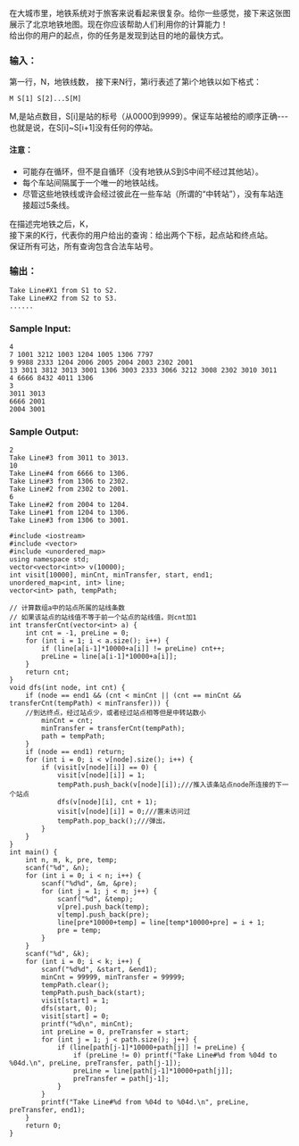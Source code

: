 在大城市里，地铁系统对于旅客来说看起来很复杂。给你一些感觉，接下来这张图展示了北京地铁地图。现在你应该帮助人们利用你的计算能力！<br>
给出你的用户的起点，你的任务是发现到达目的地的最快方式。<br>

### 输入：
第一行，N，地铁线数，
接下来N行，第i行表述了第i个地铁以如下格式：
```
M S[1] S[2]...S[M]
```
M,是站点数目，S[i]是站的标号（从0000到9999）。保证车站被给的顺序正确---也就是说，在S[i]~S[i+1]没有任何的停站。<br>
#### 注意：
* 可能存在循环，但不是自循环（没有地铁从S到S中间不经过其他站）。
* 每个车站间隔属于一个唯一的地铁站线。
* 尽管这些地铁线或许会经过彼此在一些车站（所谓的“中转站”），没有车站连接超过5条线。

在描述完地铁之后，K，<br>
接下来的K行，代表你的用户给出的查询：给出两个下标，起点站和终点站。<br>
保证所有可达，所有查询包含合法车站号。<br>

### 输出：
```
Take Line#X1 from S1 to S2.
Take Line#X2 from S2 to S3.
......
```

### Sample Input:
```
4
7 1001 3212 1003 1204 1005 1306 7797
9 9988 2333 1204 2006 2005 2004 2003 2302 2001
13 3011 3812 3013 3001 1306 3003 2333 3066 3212 3008 2302 3010 3011
4 6666 8432 4011 1306
3
3011 3013
6666 2001
2004 3001
```
### Sample Output:
```
2
Take Line#3 from 3011 to 3013.
10
Take Line#4 from 6666 to 1306.
Take Line#3 from 1306 to 2302.
Take Line#2 from 2302 to 2001.
6
Take Line#2 from 2004 to 1204.
Take Line#1 from 1204 to 1306.
Take Line#3 from 1306 to 3001.

```

```
#include <iostream>
#include <vector>
#include <unordered_map>
using namespace std;
vector<vector<int>> v(10000);
int visit[10000], minCnt, minTransfer, start, end1;
unordered_map<int, int> line;
vector<int> path, tempPath;

// 计算数组a中的站点所属的站线条数
// 如果该站点的站线值不等于前一个站点的站线值，则cnt加1 
int transferCnt(vector<int> a) {
    int cnt = -1, preLine = 0;
    for (int i = 1; i < a.size(); i++) {
        if (line[a[i-1]*10000+a[i]] != preLine) cnt++;
        preLine = line[a[i-1]*10000+a[i]];
    }
    return cnt;
}
void dfs(int node, int cnt) {
    if (node == end1 && (cnt < minCnt || (cnt == minCnt && transferCnt(tempPath) < minTransfer))) {
    //到达终点，经过站点少，或者经过站点相等但是中转站数小
        minCnt = cnt;
        minTransfer = transferCnt(tempPath);
        path = tempPath;
    }
    if (node == end1) return;
    for (int i = 0; i < v[node].size(); i++) {
        if (visit[v[node][i]] == 0) {
            visit[v[node][i]] = 1;
            tempPath.push_back(v[node][i]);///推入该条站点node所连接的下一个站点
            dfs(v[node][i], cnt + 1);
            visit[v[node][i]] = 0;///置未访问过
            tempPath.pop_back();///弹出，
        }
    }
}
int main() {
    int n, m, k, pre, temp;
    scanf("%d", &n);
    for (int i = 0; i < n; i++) {
        scanf("%d%d", &m, &pre);
        for (int j = 1; j < m; j++) {
            scanf("%d", &temp);
            v[pre].push_back(temp);
            v[temp].push_back(pre);
            line[pre*10000+temp] = line[temp*10000+pre] = i + 1;
            pre = temp;
        }
    }
    scanf("%d", &k);
    for (int i = 0; i < k; i++) {
        scanf("%d%d", &start, &end1);
        minCnt = 99999, minTransfer = 99999;
        tempPath.clear();
        tempPath.push_back(start);
        visit[start] = 1;
        dfs(start, 0);
        visit[start] = 0;
        printf("%d\n", minCnt);
        int preLine = 0, preTransfer = start;
        for (int j = 1; j < path.size(); j++) {
            if (line[path[j-1]*10000+path[j]] != preLine) {
                if (preLine != 0) printf("Take Line#%d from %04d to %04d.\n", preLine, preTransfer, path[j-1]);
                preLine = line[path[j-1]*10000+path[j]];
                preTransfer = path[j-1];
            }
        }
        printf("Take Line#%d from %04d to %04d.\n", preLine, preTransfer, end1);
    }
    return 0;
}
```




